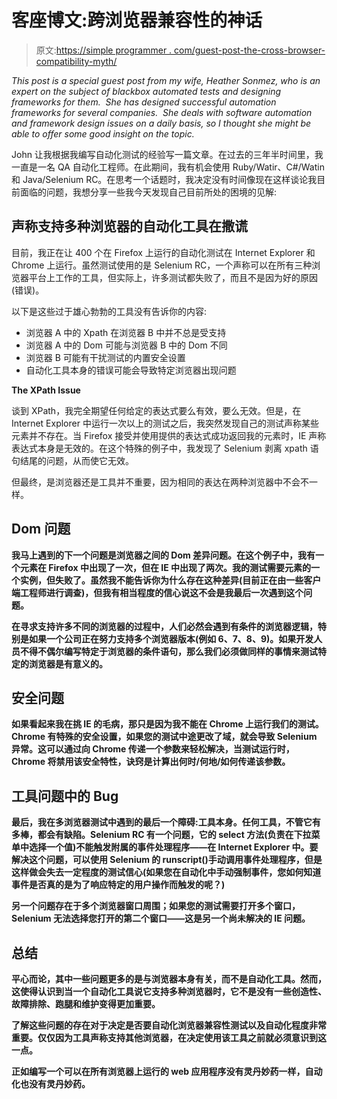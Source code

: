 # 客座博文:跨浏览器兼容性的神话

> 原文:[https://simple programmer . com/guest-post-the-cross-browser-compatibility-myth/](https://simpleprogrammer.com/guest-post-the-cross-browser-compatibility-myth/)

*This post is a special guest post from my wife, Heather Sonmez, who is an expert on the subject of blackbox automated tests and designing frameworks for them.  She has designed successful automation frameworks for several companies.  She deals with software automation and framework design issues on a daily basis, so I thought she might be able to offer some good insight on the topic.*

John 让我根据我编写自动化测试的经验写一篇文章。在过去的三年半时间里，我一直是一名 QA 自动化工程师。在此期间，我有机会使用 Ruby/Watir、C#/Watin 和 Java/Selenium RC。在思考一个话题时，我决定没有时间像现在这样谈论我目前面临的问题，我想分享一些我今天发现自己目前所处的困境的见解:

## 声称支持多种浏览器的自动化工具在撒谎

目前，我正在让 400 个在 Firefox 上运行的自动化测试在 Internet Explorer 和 Chrome 上运行。虽然测试使用的是 Selenium RC，一个声称可以在所有三种浏览器平台上工作的工具，但实际上，许多测试都失败了，而且不是因为好的原因(错误)。

以下是这些过于雄心勃勃的工具没有告诉你的内容:

*   浏览器 A 中的 Xpath 在浏览器 B 中并不总是受支持
*   浏览器 A 中的 Dom 可能与浏览器 B 中的 Dom 不同
*   浏览器 B 可能有干扰测试的内置安全设置
*   自动化工具本身的错误可能会导致特定浏览器出现问题

**The XPath Issue**

谈到 XPath，我完全期望任何给定的表达式要么有效，要么无效。但是，在 Internet Explorer 中运行一次以上的测试之后，我突然发现自己的测试声称某些元素并不存在。当 Firefox 接受并使用提供的表达式成功返回我的元素时，IE 声称表达式本身是无效的。在这个特殊的例子中，我发现了 Selenium 剥离 xpath 语句结尾的问题，从而使它无效。

但最终，是浏览器还是工具并不重要，因为相同的表达在两种浏览器中不会不一样。

## ******Dom 问题******

****我马上遇到的下一个问题是浏览器之间的 Dom 差异问题。在这个例子中，我有一个元素在 Firefox 中出现了一次，但在 IE 中出现了两次。我的测试需要元素的一个实例，但失败了。虽然我不能告诉你为什么存在这种差异(目前正在由一些客户端工程师进行调查)，但我有相当程度的信心说这不会是我最后一次遇到这个问题。****

****在寻求支持许多不同的浏览器的过程中，人们必然会遇到有条件的浏览器逻辑，特别是如果一个公司正在努力支持多个浏览器版本(例如 6、7、8、9)。如果开发人员不得不偶尔编写特定于浏览器的条件语句，那么我们必须做同样的事情来测试特定的浏览器是有意义的。****

## ********安全问题********

****如果看起来我在挑 IE 的毛病，那只是因为我不能在 Chrome 上运行我们的测试。Chrome 有特殊的安全设置，如果您的测试中途更改了域，就会导致 Selenium 异常。这可以通过向 Chrome 传递一个参数来轻松解决，当测试运行时，Chrome 将禁用该安全特性，诀窍是计算出何时/何地/如何传递该参数。****

## ********工具问题中的 Bug********

****最后，我在多浏览器测试中遇到的最后一个障碍:工具本身。任何工具，不管它有多棒，都会有缺陷。Selenium RC 有一个问题，它的 select 方法(负责在下拉菜单中选择一个值)不能触发附属的事件处理程序——在 Internet Explorer 中。要解决这个问题，可以使用 Selenium 的 runscript()手动调用事件处理程序，但是这样做会失去一定程度的测试信心(如果您在自动化中手动强制事件，您如何知道事件是否真的是为了响应特定的用户操作而触发的呢？)****

****另一个问题存在于多个浏览器窗口周围；如果您的测试需要打开多个窗口，Selenium 无法选择您打开的第二个窗口——这是另一个尚未解决的 IE 问题。****

## ********总结********

****平心而论，其中一些问题更多的是与浏览器本身有关，而不是自动化工具。然而，这使得认识到当一个自动化工具说它支持多种浏览器时，它不是没有一些创造性、故障排除、跑腿和维护变得更加重要。****

****了解这些问题的存在对于决定是否要自动化浏览器兼容性测试以及自动化程度非常重要。仅仅因为工具声称支持其他浏览器，在决定使用该工具之前就必须意识到这一点。****

****正如编写一个可以在所有浏览器上运行的 web 应用程序没有灵丹妙药一样，自动化也没有灵丹妙药。****
